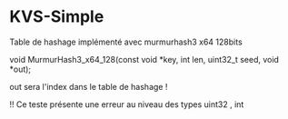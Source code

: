 # KVS-Simple
Table de hashage implémenté avec murmurhash3 x64 128bits

void MurmurHash3_x64_128(const void *key, int len, uint32_t seed, void *out);

out sera l'index dans le table de hashage !

!! Ce teste présente une erreur au niveau des types uint32 , int
